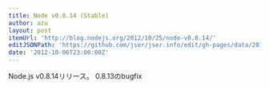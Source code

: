```yaml
---
title: Node v0.8.14 (Stable)
author: azu
layout: post
itemUrl: 'http://blog.nodejs.org/2012/10/25/node-v0.8.14/'
editJSONPath: 'https://github.com/jser/jser.info/edit/gh-pages/data/2012/10/index.json'
date: '2012-10-06T23:00:00Z'
---
```

Node.js v0.8.14リリース。
0.8.13のbugfix
